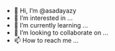 - 👋 Hi, I’m @asadayazy
- 👀 I’m interested in ...
- 🌱 I’m currently learning ...
- 💞️ I’m looking to collaborate on ...
- 📫 How to reach me ...

<!---
asadayazy/asadayazy is a ✨ special ✨ repository because its `README.md` (this file) appears on your GitHub profile.
You can click the Preview link to take a look at your changes.
--->
